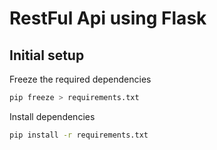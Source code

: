 # RestFul Api using Flask

## Initial setup 

Freeze the required dependencies

```bash
pip freeze > requirements.txt
```

Install dependencies

```bash
pip install -r requirements.txt
```